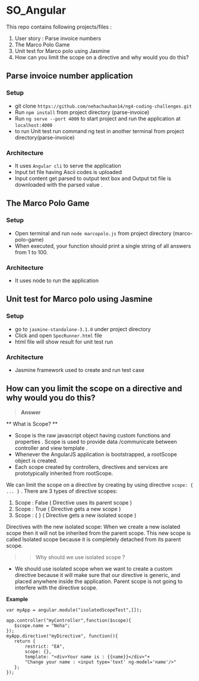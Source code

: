 # SO_Angular

This repo contains following projects/files : 
1. User story : Parse invoice numbers
2. The Marco Polo Game
3. Unit test for Marco polo using Jasmine 
4. How can you limit the scope on a directive and why would you do this? 
    
## **Parse invoice number application** 

### Setup

* git clone `https://github.com/nehachauhan14/ng4-coding-challenges.git`
* Run `npm install` from project directory (parse-invoice)
* Run `ng serve --port 4000` to start project and run the application at `localhost:4000`
* to run Unit test run command ng test in another terminal from project directory(parse-invoice) 

### Architecture
* It uses `Angular cli` to serve the application 
* Input txt file having Ascii codes is uploaded 
* Input content get parsed to output text box and Output txt file is downloaded with the parsed value .

## **The Marco Polo Game** 

### Setup

* Open terminal and run `node marcopolo.js` from project directory (marco-polo-game)
* When executed, your function should print a single string of all answers from 1 to 100.

### Architecture
* It uses node to run the application  

## **Unit test for Marco polo using Jasmine** 

### Setup
*  go to `jasmine-standalone-3.1.0` under project directory
* Click and open `SpecRunner.html` file
* html file will show result for unit test run

### Architecture
* Jasmine framework used to create and run test case 


## How can you limit the scope on a directive and why would you do this?

> **Answer**

** What is Scope? ** 

* Scope is the raw javascript object having custom functions and properties . Scope is used to provide data /communicate between    controller and view template .
* Whenever the AngularJS application is bootstrapped, a rootScope object is created. 
* Each scope created by controllers, directives and services are prototypically inherited from rootScope.  

We can limit the scope on a directive by creating by using directive ` scope: { ... } ` .
There are 3 types of directive scopes:
1. Scope : False ( Directive uses its parent scope )
2. Scope : True ( Directive gets a new scope )
3. Scope : { } ( Directive gets a new isolated scope )


Directives with the new isolated scope:  When we create a new isolated scope then it will not be inherited from the parent scope. 
This new scope is called Isolated scope because it is completely detached from its parent scope.

>>Why should we use isolated scope ? 
 * We should use isolated scope when we want to create a custom directive because it will make sure that our directive is generic, and placed anywhere inside the application. Parent scope is not going to interfere with the directive scope.


**Example**
 ```
var myApp = angular.module("isolatedScopeTest",[]);

app.controller("myController",function($scope){
    $scope.name = "Neha";
});
myApp.directive("myDirective", function(){
    return {
        restrict: "EA",
        scope: {},
        template: "<div>Your name is : {{name}}</div>"+
        "Change your name : <input type='text' ng-model='name'/>"
    };
});
```
